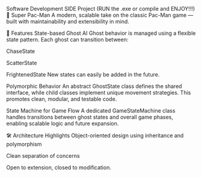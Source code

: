 Software Development SIDE Project (RUN the .exe or compile and ENJOY!!!)
👾 Super Pac-Man
A modern, scalable take on the classic Pac-Man game — built with maintainability and extensibility in mind.

🚀 Features
State-based Ghost AI
Ghost behavior is managed using a flexible state pattern. Each ghost can transition between:

ChaseState

ScatterState

FrightenedState
New states can easily be added in the future.

Polymorphic Behavior
An abstract GhostState class defines the shared interface, while child classes implement unique movement strategies. This promotes clean, modular, and testable code.

State Machine for Game Flow
A dedicated GameStateMachine class handles transitions between ghost states and overall game phases, enabling scalable logic and future expansion.

🛠️ Architecture Highlights
Object-oriented design using inheritance and polymorphism

Clean separation of concerns

Open to extension, closed to modification. 




